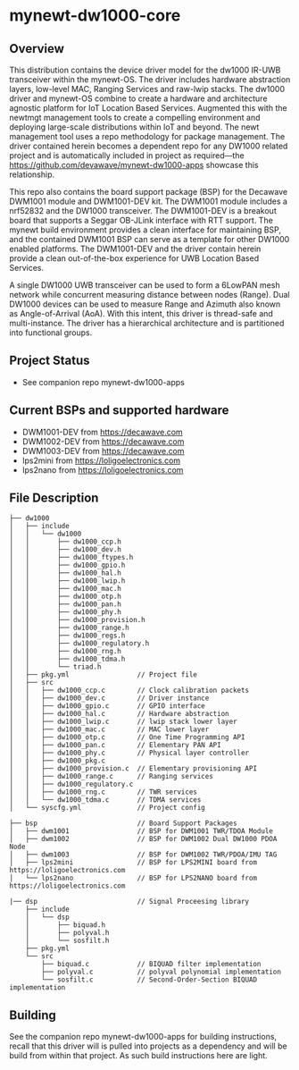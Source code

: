 <!--
# Copyright (C) 2017-2018, Decawave Limited, All Rights Reserved
#
# Licensed to the Apache Software Foundation (ASF) under one
# or more contributor license agreements.  See the NOTICE file
# distributed with this work for additional information
# regarding copyright ownership.  The ASF licenses this file
# to you under the Apache License, Version 2.0 (the
# "License"); you may not use this file except in compliance
# with the License.  You may obtain a copy of the License at
#
# http://www.apache.org/licenses/LICENSE-2.0
#
# Unless required by applicable law or agreed to in writing,
# software distributed under the License is distributed on an
# "AS IS" BASIS, WITHOUT WARRANTIES OR CONDITIONS OF ANY
#  KIND, either express or implied.  See the License for the
# specific language governing permissions and limitations
# under the License.
#
-->

# mynewt-dw1000-core

## Overview

This distribution contains the device driver model for the dw1000 IR-UWB transceiver within the mynewt-OS. The driver includes hardware abstraction layers, low-level MAC, Ranging Services and raw-lwip stacks. The dw1000 driver and mynewt-OS combine to create a hardware and architecture agnostic platform for IoT Location Based Services. Augmented this with the newtmgt management tools to create a compelling environment and deploying large-scale distributions within IoT and beyond. The newt management tool uses a repo methodology for package management. The driver contained herein becomes a dependent repo for any DW1000 related project and is automatically included in project as required––the https://github.com/devawave/mynewt-dw1000-apps showcase this relationship.

This repo also contains the board support package (BSP) for the Decawave DWM1001 module and DWM1001-DEV kit. The DWM1001 module includes a nrf52832 and the DW1000 transceiver. The DWM1001-DEV is a breakout board that supports a Seggar OB-JLink interface with RTT support. The mynewt build environment provides a clean interface for maintaining BSP, and the contained DWM1001 BSP can serve as a template for other DW1000 enabled platforms. The DWM1001-DEV and the driver contain herein provide a clean out-of-the-box experience for UWB Location Based Services.

A single DW1000 UWB transceiver can be used to form a 6LowPAN mesh network while concurrent measuring distance between nodes (Range). Dual DW1000 devices can be used to measure Range and Azimuth also known as Angle-of-Arrival (AoA). With this intent, this driver is thread-safe and multi-instance. The driver has a hierarchical architecture and is partitioned into functional groups. 

## Project Status

* See companion repo mynewt-dw1000-apps

## Current BSPs and supported hardware
* DWM1001-DEV   from https://decawave.com
* DWM1002-DEV   from https://decawave.com
* DWM1003-DEV   from https://decawave.com
* lps2mini      from https://loligoelectronics.com
* lps2nano      from https://loligoelectronics.com

## File Description
```
├── dw1000
│   ├── include
│   │   └── dw1000
│   │       ├── dw1000_ccp.h
│   │       ├── dw1000_dev.h
│   │       ├── dw1000_ftypes.h
│   │       ├── dw1000_gpio.h
│   │       ├── dw1000_hal.h
│   │       ├── dw1000_lwip.h
│   │       ├── dw1000_mac.h
│   │       ├── dw1000_otp.h
│   │       ├── dw1000_pan.h
│   │       ├── dw1000_phy.h
│   │       ├── dw1000_provision.h
│   │       ├── dw1000_range.h
│   │       ├── dw1000_regs.h
│   │       ├── dw1000_regulatory.h
│   │       ├── dw1000_rng.h
│   │       ├── dw1000_tdma.h
│   │       └── triad.h
│   ├── pkg.yml                 // Project file
│   ├── src
│   │   ├── dw1000_ccp.c        // Clock calibration packets
│   │   ├── dw1000_dev.c        // Driver instance
│   │   ├── dw1000_gpio.c       // GPIO interface
│   │   ├── dw1000_hal.c        // Hardware abstraction
│   │   ├── dw1000_lwip.c       // lwip stack lower layer
│   │   ├── dw1000_mac.c        // MAC lower layer
│   │   ├── dw1000_otp.c        // One Time Programming API
│   │   ├── dw1000_pan.c        // Elementary PAN API
│   │   ├── dw1000_phy.c        // Physical layer controller
│   │   ├── dw1000_pkg.c
│   │   ├── dw1000_provision.c  // Elementary provisioning API
│   │   ├── dw1000_range.c      // Ranging services
│   │   ├── dw1000_regulatory.c
│   │   ├── dw1000_rng.c        // TWR services
│   │   └── dw1000_tdma.c       // TDMA services
│   └── syscfg.yml              // Project config

├── bsp                         // Board Support Packages
│   ├── dwm1001                 // BSP for DWM1001 TWR/TDOA Module
│   ├── dwm1002                 // BSP for DWM1002 Dual DW1000 PDOA Node
│   ├── dwm1003                 // BSP for DWM1002 TWR/PDOA/IMU TAG
│   ├── lps2mini                // BSP for LPS2MINI board from https://loligoelectronics.com
│   └── lps2nano                // BSP for LPS2NANO board from https://loligoelectronics.com

|── dsp                         // Signal Proceesing library
    ├── include
    │   └── dsp
    │       ├── biquad.h
    │       ├── polyval.h
    │       └── sosfilt.h
    ├── pkg.yml
    └── src
        ├── biquad.c            // BIQUAD filter implementation
        ├── polyval.c           // polyval polynomial implementation
        └── sosfilt.c           // Second-Order-Section BIQUAD implementation

```

## Building

See the companion repo mynewt-dw1000-apps for building instructions, recall that this driver will is pulled into projects as a dependency and will be build from within that project. As such build instructions here are light. 


